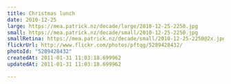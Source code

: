 ```yaml
---
title: Christmas lunch
date: 2010-12-25
large: https://mea.patrick.nz/decade/large/2010-12-25-2250.jpg
small: https://mea.patrick.nz/decade/small/2010-12-25-2250.jpg
smallRetina: https://mea.patrick.nz/decade/small/2010-12-25-2250@2x.jpg
flickrUrl: http://www.flickr.com/photos/pftqg/5289428432/
photoId: "5289428432"
createdAt: 2011-01-31 11:03:18.699962
updatedAt: 2011-01-31 11:03:18.699962

---
```


